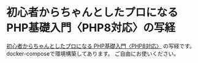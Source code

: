 # 初心者からちゃんとしたプロになる PHP基礎入門〈PHP8対応〉の写経

[初心者からちゃんとしたプロになる PHP基礎入門〈PHP8対応〉](https://www.amazon.co.jp//dp/4295201103/) の写経です。
docker-composeで環境構築してあります。
ご自由にお使いください。
